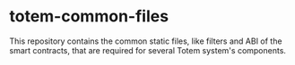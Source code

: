 # totem-common-files
This repository contains the common static files, like filters and ABI of the smart contracts, that are required for several Totem system's components.
